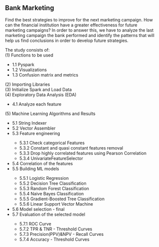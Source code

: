 ## Bank Marketing

Find the best strategies to improve for the next marketing campaign. How can the financial institution have a greater effectiveness for future marketing campaigns? In order to answer this, we have to analyze the last marketing campaign the bank performed and identify the patterns that will help us find conclusions in order to develop future strategies.

The study consists of:<br>
  (1) Functions to be used<br>
      <ul>
        <li>1.1 Pyspark</li>
        <li>1.2 Visualizations</li>
        <li>1.3 Confusion matrix and metrics </li>
      </ul>
  (2) Importing Libraries<br>
  (3) Initialize Spark and Load Data<br>
  (4) Exploratory Data Analysis (EDA)<br>
      <ul>
        <li>4.1 Analyze each feature</li>
      </ul>
  (5) Machine Learning Algorithms and Results<br>
      <ul>
        <li>5.1 String Indexer</li>
        <li>5.2 Vector Assembler</li>
        <li>5.3 Feature engineering</li>
          <ul>
            <li>5.3.1 Check categorical Features</li>
            <li>5.3.2 Constant and quasi constant features removal</li>
            <li>5.3.3 Drop highly correlated features using Pearson Correlation</li>
            <li>5.3.4 UnivariateFeatureSelector</li>
          </ul>
        <li>5.4 Correlation of the features</li>
        <li>5.5 Building ML models</li>
          <ul>
            <li>5.5.1 Logistic Regression</li>
            <li>5.5.2 Decision Tree Classification</li>
            <li>5.5.3 Random Forest Classification</li>
            <li>5.5.4 Naive Bayes Classification</li>
            <li>5.5.5 Gradient-Boosted Tree Classification</li>
            <li>5.5.6 Linear Support Vector Machine</li>
          </ul>
        <li>5.6 Model selection - final</li>
        <li>5.7 Evaluation of the selected model</li>
          <ul>
            <li>5.7.1 ROC Curve</li>
            <li>5.7.2 TPR & TNR - Threshold Curves</li>
            <li>5.7.3 Precision(PPV)&NPV - Recall Curves</li>
            <li>5.7.4 Accuracy - Threshold Curves</li>
          </ul>
      </ul>

